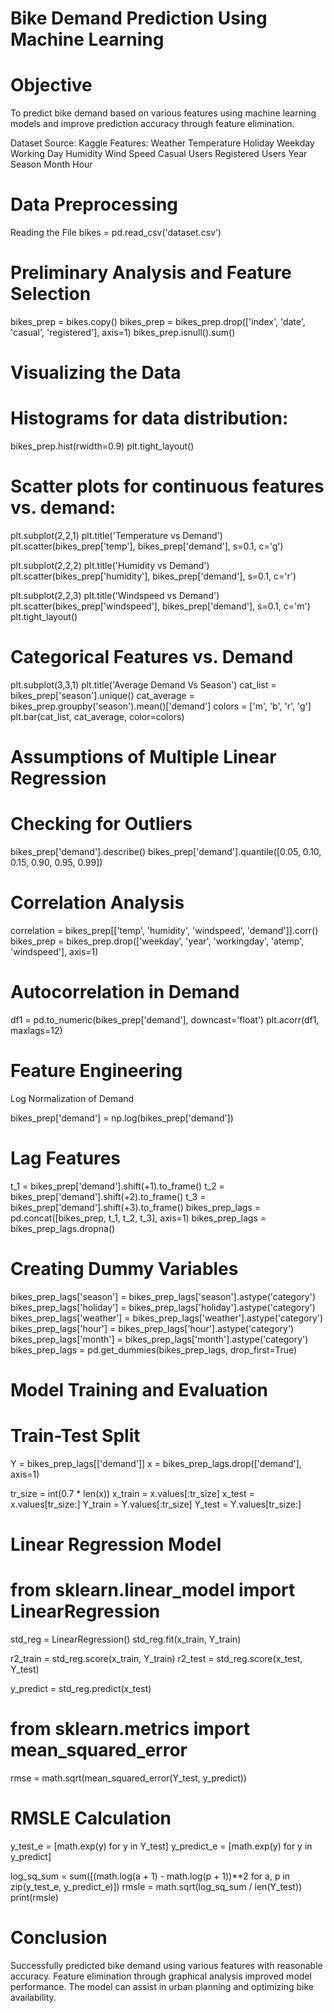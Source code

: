 
# Bike Demand Prediction Using Machine Learning
# Objective
To predict bike demand based on various features using machine learning models and improve prediction accuracy through feature elimination.

Dataset
Source: Kaggle
Features:
Weather
Temperature
Holiday
Weekday
Working Day
Humidity
Wind Speed
Casual Users
Registered Users
Year
Season
Month
Hour

# Data Preprocessing
Reading the File
bikes = pd.read_csv('dataset.csv')

# Preliminary Analysis and Feature Selection

bikes_prep = bikes.copy()
bikes_prep = bikes_prep.drop(['index', 'date', 'casual', 'registered'], axis=1)
bikes_prep.isnull().sum()

# Visualizing the Data

# Histograms for data distribution:

bikes_prep.hist(rwidth=0.9)
plt.tight_layout()

# Scatter plots for continuous features vs. demand:

plt.subplot(2,2,1)
plt.title('Temperature vs Demand')
plt.scatter(bikes_prep['temp'], bikes_prep['demand'], s=0.1, c='g')

plt.subplot(2,2,2)
plt.title('Humidity vs Demand')
plt.scatter(bikes_prep['humidity'], bikes_prep['demand'], s=0.1, c='r')

plt.subplot(2,2,3)
plt.title('Windspeed vs Demand')
plt.scatter(bikes_prep['windspeed'], bikes_prep['demand'], s=0.1, c='m')
plt.tight_layout()

# Categorical Features vs. Demand

plt.subplot(3,3,1)
plt.title('Average Demand Vs Season')
cat_list = bikes_prep['season'].unique()
cat_average = bikes_prep.groupby('season').mean()['demand']
colors = ['m', 'b', 'r', 'g']
plt.bar(cat_list, cat_average, color=colors)

# Assumptions of Multiple Linear Regression
# Checking for Outliers

bikes_prep['demand'].describe()
bikes_prep['demand'].quantile([0.05, 0.10, 0.15, 0.90, 0.95, 0.99])

# Correlation Analysis

correlation = bikes_prep[['temp', 'humidity', 'windspeed', 'demand']].corr()
bikes_prep = bikes_prep.drop(['weekday', 'year', 'workingday', 'atemp', 'windspeed'], axis=1)

# Autocorrelation in Demand

df1 = pd.to_numeric(bikes_prep['demand'], downcast='float')
plt.acorr(df1, maxlags=12)

# Feature Engineering
Log Normalization of Demand

bikes_prep['demand'] = np.log(bikes_prep['demand'])

# Lag Features

t_1 = bikes_prep['demand'].shift(+1).to_frame()
t_2 = bikes_prep['demand'].shift(+2).to_frame()
t_3 = bikes_prep['demand'].shift(+3).to_frame()
bikes_prep_lags = pd.concat([bikes_prep, t_1, t_2, t_3], axis=1)
bikes_prep_lags = bikes_prep_lags.dropna()

# Creating Dummy Variables

bikes_prep_lags['season'] = bikes_prep_lags['season'].astype('category')
bikes_prep_lags['holiday'] = bikes_prep_lags['holiday'].astype('category')
bikes_prep_lags['weather'] = bikes_prep_lags['weather'].astype('category')
bikes_prep_lags['hour'] = bikes_prep_lags['hour'].astype('category')
bikes_prep_lags['month'] = bikes_prep_lags['month'].astype('category')
bikes_prep_lags = pd.get_dummies(bikes_prep_lags, drop_first=True)

# Model Training and Evaluation
# Train-Test Split

Y = bikes_prep_lags[['demand']]
x = bikes_prep_lags.drop(['demand'], axis=1)

tr_size = int(0.7 * len(x))
x_train = x.values[:tr_size]
x_test = x.values[tr_size:]
Y_train = Y.values[:tr_size]
Y_test = Y.values[tr_size:]

# Linear Regression Model

# from sklearn.linear_model import LinearRegression
std_reg = LinearRegression()
std_reg.fit(x_train, Y_train)

r2_train = std_reg.score(x_train, Y_train)
r2_test = std_reg.score(x_test, Y_test)

y_predict = std_reg.predict(x_test)

# from sklearn.metrics import mean_squared_error
rmse = math.sqrt(mean_squared_error(Y_test, y_predict))

# RMSLE Calculation

y_test_e = [math.exp(y) for y in Y_test]
y_predict_e = [math.exp(y) for y in y_predict]

log_sq_sum = sum([(math.log(a + 1) - math.log(p + 1))**2 for a, p in zip(y_test_e, y_predict_e)])
rmsle = math.sqrt(log_sq_sum / len(Y_test))
print(rmsle)

# Conclusion
Successfully predicted bike demand using various features with reasonable accuracy.
Feature elimination through graphical analysis improved model performance.
The model can assist in urban planning and optimizing bike availability.






